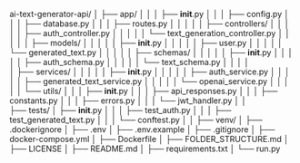 ai-text-generator-api/
│
├── app/
│   │
│   ├── __init__.py
│   │
│   ├── config.py
│   │
│   ├── database.py
│   │
│   ├── routes.py
│   │
│   │
│   ├── controllers/
│   │   │
│   │   ├── auth_controller.py
│   │   │
│   │   └── text_generation_controller.py
│   │
│   │
│   ├── models/
│   │   │
│   │   ├── __init__.py
│   │   │
│   │   ├── user.py
│   │   │
│   │   └── generated_text.py
│   │ 
│   │
│   ├── schemas/
│   │   │
│   │   ├── __init__.py
│   │   │
│   │   ├── auth_schema.py
│   │   │
│   │   └── text_schema.py
│   │
│   │   
│   ├── services/
│   │   │
│   │   ├── __init__.py
│   │   │
│   │   ├── auth_service.py
│   │   │
│   │   ├── generated_text_service.py
│   │   │
│   │   └── openai_service.py 
│   │
│   │
│   └── utils/
│       │
│       ├── __init__.py
│       │
│       ├── api_responses.py
│       │
│       ├── constants.py
│       │
│       ├── errors.py
│       │
│       └── jwt_handler.py
│
│   
├── tests/
│   ├── __init__.py
│   │
│   ├── test_auth.py
│   │
│   ├── test_generated_text.py
│   │
│   └── conftest.py
│
│
├── venv/
│
├── .dockerignore
│
├── .env
│
├── .env.example
│
├── .gitignore
│
├── docker-compose.yml
│
├── Dockerfile
│
├── FOLDER_STRUCTURE.md
│
├── LICENSE
│
├── README.md
│
├── requirements.txt
│
└── run.py